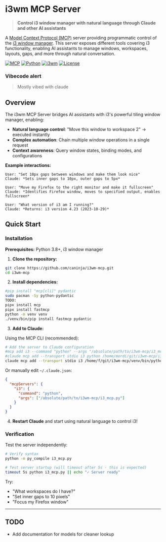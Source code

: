 # i3wm MCP Server

> **Control i3 window manager with natural language through Claude and other AI assistants**

A [Model Context Protocol (MCP)](https://modelcontextprotocol.io/) server providing programmatic control of the [i3 window manager](https://i3wm.org/). This server exposes different tools covering i3 functionality, enabling AI assistants to manage windows, workspaces, layouts, gaps, and more through natural conversation.

[![MCP](https://img.shields.io/badge/MCP-Compatible-blue)](https://modelcontextprotocol.io/)
[![Python](https://img.shields.io/badge/python-3.8+-blue.svg)](https://www.python.org/downloads/)
[![i3wm](https://img.shields.io/badge/i3wm-4.x-orange)](https://i3wm.org/)
[![License](https://img.shields.io/badge/license-MIT-green.svg)](LICENSE)

### Vibecode alert
> Mostly vibed with claude



## Overview

The i3wm MCP Server bridges AI assistants with i3's powerful tiling window manager, enabling:

- **Natural language control**: "Move this window to workspace 2" → executed instantly
- **Complex automation**: Chain multiple window operations in a single request
- **Context awareness**: Query window states, binding modes, and configurations

**Example interactions:**
```
User: "Set 10px gaps between windows and make them look nice"
Claude: *Sets inner gaps to 10px, outer gaps to 5px*

User: "Move my Firefox to the right monitor and make it fullscreen"
Claude: *Identifies Firefox window, moves to specified output, enables fullscreen*

User: "What version of i3 am I running?"
Claude: *Returns: i3 version 4.23 (2023-10-29)*
```


## Quick Start

### Installation

**Prerequisites:** Python 3.8+, i3 window manager

1. **Clone the repository:**
```bash
git clone https://github.com/caninja/i3wm-mcp.git
cd i3wm-mcp
```

2. **Install dependencies:**
```bash
#pip install "mcp[cli]" pydantic
sudo pacman -Sy python-pydantic
TODO:
pipx install mcp
pipx install fastmcp
python -m venv venv
./venv/bin/pip install fastmcp pydantic  
```

3. **Add to Claude:**

Using the MCP CLI (recommended):
```bash
# Add the server to Claude configuration
#mcp add i3 --command "python" --args "/absolute/path/to/i3wm-mcp/i3_mcp.py"
#claude mcp add --transport stdio i3 python /home/mordi/git/i3wm-mcp/i3_mcp.py
claude mcp add --transport stdio i3 /home/f/git/i3wm-mcp/venv/bin/python /home/fardin/git/i3wm-mcp/i3_mcp.py
```

Or manually edit `~/.claude.json`:
```json
{
  "mcpServers": {
    "i3": {
      "command": "python",
      "args": ["/absolute/path/to/i3wm-mcp/i3_mcp.py"]
    }
  }
}
```

4. **Restart Claude** and start using natural language to control i3!


### Verification

Test the server independently:
```bash
# Verify syntax
python -m py_compile i3_mcp.py

# Test server startup (will timeout after 5s - this is expected)
timeout 5s python i3_mcp.py || echo "✓ Server ready"
```

Try:
- "What workspaces do I have?"
- "Set inner gaps to 10 pixels"
- "Focus my Firefox window"

---

## TODO
* Add documentation for models for cleaner lookup
